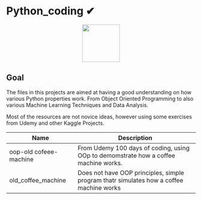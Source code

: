 # Python_coding ✔


<div id="header" align="center">
  <img src="https://media.giphy.com/media/M9gbBd9nbDrOTu1Mqx/giphy.gif" width="100"/>
</div>

## Goal
The files in this projects are aimed at having a good understanding on how various Python properties work.
From Object Oriented Programming to also various Machine Learning Techniques and Data Analysis.

Most of the resources are not novice ideas, however using some exercises from Udemy and other Kaggle Projects.

|Name | Description|
|-----|------------|
|oop-old cofeee-machine | From Udemy 100 days of coding, using OOp to demomstrate how a coffee machine works.|
|old_coffee_machine | Does not have OOP principles, simple program thatr simulates how a coffee machine works|
